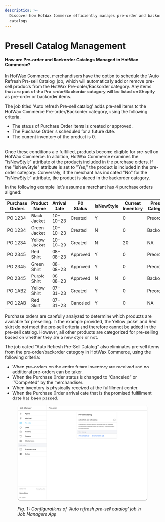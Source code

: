 ```yaml
---
description: >-
  Discover how HotWax Commerce efficiently manages pre-order and backorder
  catalogs.
---
```


# Presell Catalog Management

#### How are Pre-order and Backorder Catalogs Managed in HotWax Commerce?

In HotWax Commerce, merchandisers have the option to schedule the 'Auto Refresh Pre-sell Catalog' job, which will automatically add or remove pre-sell products from the HotWax Pre-order/Backorder category. Any items that are part of the Pre-order/Backorder category will be listed on Shopify as pre-order or backorder items.

The job titled 'Auto refresh Pre-sell catalog' adds pre-sell items to the HotWax Commerce Pre-order/Backorder category, using the following criteria.

* The status of Purchase Order items is created or approved.
* The Purchase Order is scheduled for a future date.
* The current inventory of the product is 0.

\
Once these conditions are fulfilled, products become eligible for pre-sell on HotWax Commerce. In addition, HotWax Commerce examines the "isNewStyle" attribute of the products included in the purchase orders. If the "isNewStyle" attribute is set to "Yes," the product is included in the pre-order category. Conversely, if the merchant has indicated "No" for the "isNewStyle" attribute, the product is placed in the backorder category.

In the following example, let’s assume a merchant has 4 purchase orders aligned:

<table data-full-width="false"><thead><tr><th width="106">Purchase Orders</th><th width="98">Product Name</th><th width="110">Arrival Date</th><th width="94">PO Status</th><th width="82">IsNewStyle</th><th width="107">Current Inventory</th><th>Presell Category</th></tr></thead><tbody><tr><td>PO 1234</td><td>Black Jacket</td><td>10-10-23</td><td>Created</td><td>Y</td><td>0</td><td>Preorder</td></tr><tr><td>PO 1234</td><td>Green Jacket</td><td>10-10-23</td><td>Created</td><td>N</td><td>0</td><td>Backorder</td></tr><tr><td>PO 1234</td><td>Yellow Jacket</td><td>10-10-23</td><td>Created</td><td>N</td><td>20</td><td>NA</td></tr><tr><td>PO 2345</td><td>Red Shirt</td><td>08-08-23</td><td>Approved</td><td>Y</td><td>0</td><td>Preorder</td></tr><tr><td>PO 2345</td><td>Green Shirt</td><td>08-08-23</td><td>Approved</td><td>Y</td><td>0</td><td>Preorder</td></tr><tr><td>PO 2345</td><td>Purple Shirt</td><td>08-08-23</td><td>Approved</td><td>N</td><td>0</td><td>Backorder</td></tr><tr><td>PO 1AB2</td><td>Yellow Shirt</td><td>07-31-23</td><td>Created</td><td>Y</td><td>0</td><td>Preorder</td></tr><tr><td>PO 12AB</td><td>Red Skirt</td><td>07-31-23</td><td>Canceled</td><td>Y</td><td>0</td><td>NA</td></tr></tbody></table>

Purchase orders are carefully analyzed to determine which products are available for preselling. In the example provided, the Yellow jacket and Red skirt do not meet the pre-sell criteria and therefore cannot be added in the pre-sell catalog. However, all other products are categorized for pre-selling based on whether they are a new style or not.

The job called "Auto Refresh Pre-Sell Catalog" also eliminates pre-sell items from the pre-order/backorder category in HotWax Commerce, using the following criteria:

* When pre-orders on the entire future inventory are received and no additional pre-orders can be taken.
* When the Purchase Order status is changed to “Canceled” or ’”Completed” by the merchandiser.
* When inventory is physically received at the fulfillment center.
* When the Purchase Order arrival date that is the promised fulfillment date has been passed.

<figure><img src="../.gitbook/assets/Auto refresh pre sell.png" alt=""><figcaption><p><em>Fig. 1 : Configurations of 'Auto refresh pre-sell catalog' job in Job Managers App</em></p></figcaption></figure>

####

